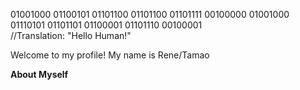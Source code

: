  01001000 01100101 01101100 01101100 01101111 00100000 01001000 01110101 01101101 01100001 01101110 00100001<br />
//Translation: "Hello Human!"

Welcome to my profile!
My name is Rene/Tamao

**About Myself**

